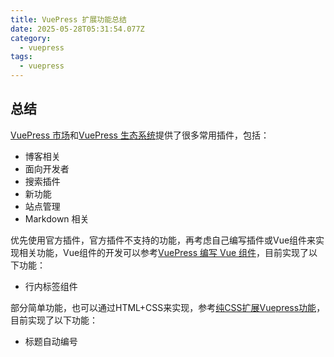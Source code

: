 ```yaml
---
title: VuePress 扩展功能总结
date: 2025-05-28T05:31:54.077Z
category:
  - vuepress
tags:
  - vuepress
---
```

  
## 总结
[VuePress 市场](https://marketplace.vuejs.press/zh/)和[VuePress 生态系统](https://ecosystem.vuejs.press/zh/)提供了很多常用插件，包括：
  - 博客相关
  - 面向开发者
  - 搜索插件
  - 新功能
  - 站点管理
  - Markdown 相关
    <!-- @include: ./common_markdown.md -->

优先使用官方插件，官方插件不支持的功能，再考虑自己编写插件或Vue组件来实现相关功能，Vue组件的开发可以参考[VuePress 编写 Vue 组件](./vue_component.md)，目前实现了以下功能：
  - 行内标签组件

部分简单功能，也可以通过HTML+CSS来实现，参考[纯CSS扩展Vuepress功能](./css.md)，目前实现了以下功能：
  - 标题自动编号